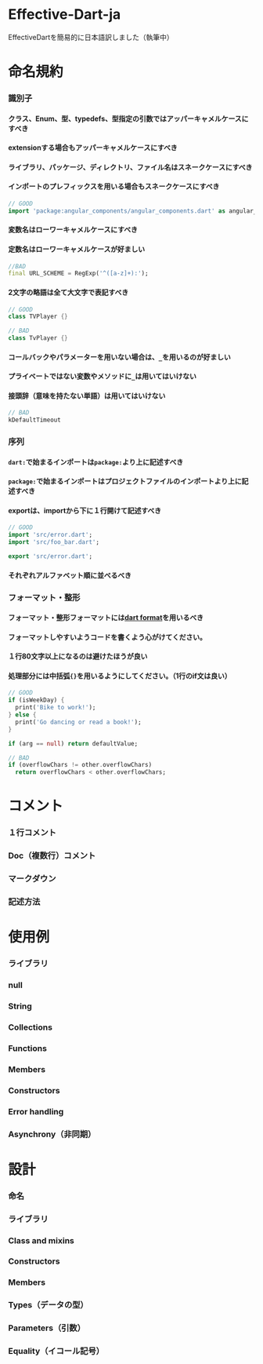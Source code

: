 # Effective-Dart-ja
EffectiveDartを簡易的に日本語訳しました（執筆中）

# 命名規約
### 識別子
#### クラス、Enum、型、typedefs、型指定の引数ではアッパーキャメルケースにすべき
#### extensionする場合もアッパーキャメルケースにすべき
#### ライブラリ、パッケージ、ディレクトリ、ファイル名はスネークケースにすべき
#### インポートのプレフィックスを用いる場合もスネークケースにすべき
```dart
// GOOD
import 'package:angular_components/angular_components.dart' as angular_components;
```
#### 変数名はローワーキャメルケースにすべき
#### 定数名はローワーキャメルケースが好ましい
```dart
//BAD
final URL_SCHEME = RegExp('^([a-z]+):');
```
#### 2文字の略語は全て大文字で表記すべき
```dart
// GOOD
class TVPlayer {}

// BAD
class TvPlayer {}
```
#### コールバックやパラメーターを用いない場合は、`_`を用いるのが好ましい
#### プライベートではない変数やメソッドに`_`は用いてはいけない
#### 接頭辞（意味を持たない単語）は用いてはいけない
```dart
// BAD
kDefaultTimeout
```

### 序列
#### `dart:`で始まるインポートは`package:`より上に記述すべき
#### `package:`で始まるインポートはプロジェクトファイルのインポートより上に記述すべき
#### exportは、importから下に１行開けて記述すべき
```Dart
// GOOD
import 'src/error.dart';
import 'src/foo_bar.dart';

export 'src/error.dart';
```
#### それぞれアルファベット順に並べるべき

### フォーマット・整形
#### フォーマット・整形フォーマットには[dart format](https://dart.dev/tools/dart-format)を用いるべき
#### フォーマットしやすいようコードを書くよう心がけてください。
#### １行80文字以上になるのは避けたほうが良い
#### 処理部分には中括弧`{}`を用いるようにしてください。（1行のif文は良い）
```dart
// GOOD
if (isWeekDay) {
  print('Bike to work!');
} else {
  print('Go dancing or read a book!');
}

if (arg == null) return defaultValue;

// BAD
if (overflowChars != other.overflowChars)
  return overflowChars < other.overflowChars;
```

# コメント
### １行コメント

### Doc（複数行）コメント

### マークダウン

### 記述方法

# 使用例
### ライブラリ

### null

### String

### Collections

### Functions

### Members

### Constructors

### Error handling

### Asynchrony（非同期）

# 設計
### 命名

### ライブラリ

### Class and mixins

### Constructors

### Members

### Types（データの型）

### Parameters（引数）

### Equality（イコール記号）
